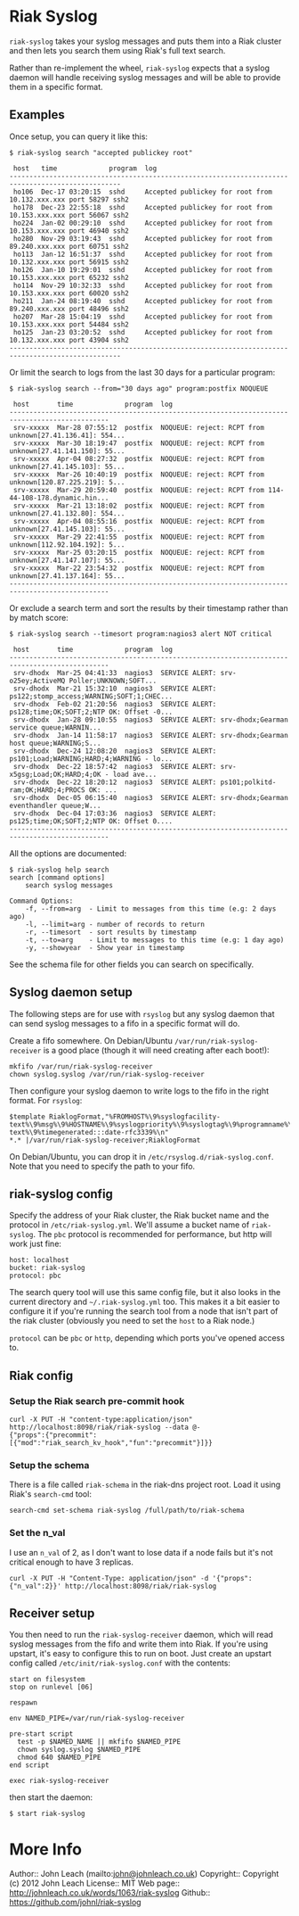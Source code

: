# Riak Syslog

`riak-syslog` takes your syslog messages and puts them into a Riak
cluster and then lets you search them using Riak's full text search.

Rather than re-implement the wheel, `riak-syslog` expects that a
syslog daemon will handle receiving syslog messages and will be able
to provide them in a specific format.

## Examples

Once setup, you can query it like this:

    $ riak-syslog search "accepted publickey root"
    
     host   time             program  log                                                            
    --------------------------------------------------------------------------------------------------
     ho106  Dec-17 03:20:15  sshd     Accepted publickey for root from 10.132.xxx.xxx port 58297 ssh2
     ho178  Dec-23 22:55:18  sshd     Accepted publickey for root from 10.153.xxx.xxx port 56067 ssh2 
     ho224  Jan-02 00:29:10  sshd     Accepted publickey for root from 10.153.xxx.xxx port 46940 ssh2 
     ho280  Nov-29 03:19:43  sshd     Accepted publickey for root from 89.240.xxx.xxx port 60751 ssh2 
     ho113  Jan-12 16:51:37  sshd     Accepted publickey for root from 10.132.xxx.xxx port 56915 ssh2
     ho126  Jan-10 19:29:01  sshd     Accepted publickey for root from 10.153.xxx.xxx port 65232 ssh2 
     ho114  Nov-29 10:32:33  sshd     Accepted publickey for root from 10.153.xxx.xxx port 60020 ssh2 
     ho211  Jan-24 08:19:40  sshd     Accepted publickey for root from 89.240.xxx.xxx port 48496 ssh2 
     ho207  Mar-28 15:04:19  sshd     Accepted publickey for root from 10.153.xxx.xxx port 54484 ssh2 
     ho125  Jan-23 03:20:52  sshd     Accepted publickey for root from 10.132.xxx.xxx port 43904 ssh2
    --------------------------------------------------------------------------------------------------

Or limit the search to logs from the last 30 days for a particular program:

    $ riak-syslog search --from="30 days ago" program:postfix NOQUEUE
    
     host       time             program  log                                                     
    -----------------------------------------------------------------------------------------------
     srv-xxxxx  Mar-28 07:55:12  postfix  NOQUEUE: reject: RCPT from unknown[27.41.136.41]: 554...
     srv-xxxxx  Mar-30 18:19:47  postfix  NOQUEUE: reject: RCPT from unknown[27.41.141.150]: 55...
     srv-xxxxx  Apr-04 08:27:32  postfix  NOQUEUE: reject: RCPT from unknown[27.41.145.103]: 55...
     srv-xxxxx  Mar-26 10:40:19  postfix  NOQUEUE: reject: RCPT from unknown[120.87.225.219]: 5...
     srv-xxxxx  Mar-29 20:59:40  postfix  NOQUEUE: reject: RCPT from 114-44-108-178.dynamic.hin...
     srv-xxxxx  Mar-21 13:18:02  postfix  NOQUEUE: reject: RCPT from unknown[27.41.132.80]: 554...
     srv-xxxxx  Apr-04 08:55:16  postfix  NOQUEUE: reject: RCPT from unknown[27.41.145.103]: 55...
     srv-xxxxx  Mar-29 22:41:55  postfix  NOQUEUE: reject: RCPT from unknown[112.92.104.192]: 5...
     srv-xxxxx  Mar-25 03:20:15  postfix  NOQUEUE: reject: RCPT from unknown[27.41.147.107]: 55...
     srv-xxxxx  Mar-22 23:54:32  postfix  NOQUEUE: reject: RCPT from unknown[27.41.137.164]: 55...
    -----------------------------------------------------------------------------------------------

Or exclude a search term and sort the results by their timestamp rather than by match score:

    $ riak-syslog search --timesort program:nagios3 alert NOT critical
    
     host       time             program  log                                                     
    -----------------------------------------------------------------------------------------------
     srv-dhodx  Mar-25 04:41:33  nagios3  SERVICE ALERT: srv-o25ey;ActiveMQ Poller;UNKNOWN;SOFT...
     srv-dhodx  Mar-21 15:32:10  nagios3  SERVICE ALERT: ps122;stomp_access;WARNING;SOFT;1;CHEC...
     srv-dhodx  Feb-02 21:20:56  nagios3  SERVICE ALERT: ps128;time;OK;SOFT;2;NTP OK: Offset -0...
     srv-dhodx  Jan-28 09:10:55  nagios3  SERVICE ALERT: srv-dhodx;Gearman service queue;WARNIN...
     srv-dhodx  Jan-14 11:58:17  nagios3  SERVICE ALERT: srv-dhodx;Gearman host queue;WARNING;S...
     srv-dhodx  Dec-24 12:08:20  nagios3  SERVICE ALERT: ps101;Load;WARNING;HARD;4;WARNING - lo...
     srv-dhodx  Dec-22 18:57:42  nagios3  SERVICE ALERT: srv-x5gsg;Load;OK;HARD;4;OK - load ave...
     srv-dhodx  Dec-22 18:20:12  nagios3  SERVICE ALERT: ps101;polkitd-ram;OK;HARD;4;PROCS OK: ...
     srv-dhodx  Dec-05 06:15:40  nagios3  SERVICE ALERT: srv-dhodx;Gearman eventhandler queue;W...
     srv-dhodx  Dec-04 17:03:36  nagios3  SERVICE ALERT: ps125;time;OK;SOFT;2;NTP OK: Offset 0....
    -----------------------------------------------------------------------------------------------

All the options are documented:

    $ riak-syslog help search
    search [command options] 
        search syslog messages
    
    Command Options:
        -f, --from=arg  - Limit to messages from this time (e.g: 2 days ago)
        -l, --limit=arg - number of records to return
        -r, --timesort  - sort results by timestamp
        -t, --to=arg    - Limit to messages to this time (e.g: 1 day ago)
        -y, --showyear  - Show year in timestamp

See the schema file for other fields you can search on specifically.

## Syslog daemon setup

 The following steps are for use with
`rsyslog` but any syslog daemon that can send syslog messages to a
fifo in a specific format will do.

Create a fifo somewhere. On Debian/Ubuntu
`/var/run/riak-syslog-receiver` is a good place (though it will need
creating after each boot!):

    mkfifo /var/run/riak-syslog-receiver
	chown syslog.syslog /var/run/riak-syslog-receiver 

Then configure your syslog daemon to write logs to the fifo in the
right format. For `rsyslog`:

    $template RiaklogFormat,"%FROMHOST%\9%syslogfacility-text%\9%msg%\9%HOSTNAME%\9%syslogpriority%\9%syslogtag%\9%programname%\9%syslogseverity-text%\9%timegenerated:::date-rfc3339%\n"
    *.* |/var/run/riak-syslog-receiver;RiaklogFormat

On Debian/Ubuntu, you can drop it in
`/etc/rsyslog.d/riak-syslog.conf`. Note that you need to specify the
path to your fifo.

## riak-syslog config

Specify the address of your Riak cluster, the Riak bucket name and the
protocol in `/etc/riak-syslog.yml`.  We'll assume a bucket name of
`riak-syslog`. The `pbc` protocol is recommended for performance, but
http will work just fine:

    host: localhost
    bucket: riak-syslog
    protocol: pbc
	
The search query tool will use this same config file, but it also
looks in the current directory and `~/.riak-syslog.yml` too. This
makes it a bit easier to configure it if you're running the search
tool from a node that isn't part of the riak cluster (obviously you
need to set the `host` to a Riak node.)

`protocol` can be `pbc` or `http`, depending which ports you've opened
access to.
		
## Riak config

### Setup the Riak search pre-commit hook

    curl -X PUT -H "content-type:application/json" http://localhost:8098/riak/riak-syslog --data @-
    {"props":{"precommit":[{"mod":"riak_search_kv_hook","fun":"precommit"}]}}

### Setup the schema

There is a file called `riak-schema` in the riak-dns project
root. Load it using Riak's `search-cmd` tool:

    search-cmd set-schema riak-syslog /full/path/to/riak-schema

### Set the n_val

I use an `n_val` of 2, as I don't want to lose data if a node fails
but it's not critical enough to have 3 replicas.

    curl -X PUT -H "Content-Type: application/json" -d '{"props":{"n_val":2}}' http://localhost:8098/riak/riak-syslog

## Receiver setup

You then need to run the `riak-syslog-receiver` daemon, which will
read syslog messages from the fifo and write them into Riak.  If
you're using upstart, it's easy to configure this to run on boot. Just
create an upstart config called `/etc/init/riak-syslog.conf` with
the contents:

    start on filesystem
    stop on runlevel [06]
    
    respawn
	
	env NAMED_PIPE=/var/run/riak-syslog-receiver
	
	pre-start script
	  test -p $NAMED_NAME || mkfifo $NAMED_PIPE
	  chown syslog.syslog $NAMED_PIPE
      chmod 640 $NAMED_PIPE
	end script
    
    exec riak-syslog-receiver

then start the daemon:

    $ start riak-syslog

# More Info

Author:: John Leach  (mailto:john@johnleach.co.uk)
Copyright:: Copyright (c) 2012 John Leach
License:: MIT
Web page:: http://johnleach.co.uk/words/1063/riak-syslog
Github:: https://github.com/johnl/riak-syslog
